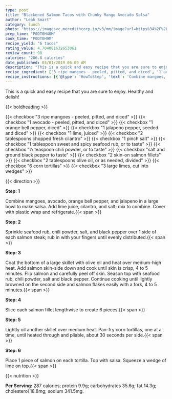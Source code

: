 ```yaml
---
type: post
title: "Blackened Salmon Tacos with Chunky Mango Avocado Salsa"
author: "Leah Smart"
category: lunch
photo: "https://imagesvc.meredithcorp.io/v3/mm/image?url=https%3A%2F%2Fimages.media-allrecipes.com%2Fuserphotos%2F4539795.jpg"
prep_time: "P0DT0H40M"
cook_time: "P0DT0H9M"
recipe_yield: "6 tacos"
rating_value: 4.704081632653061
review_count: 98
calories: "286.8 calories"
date_published: 03/01/2019 06:09 AM
description: "This is a quick and easy recipe that you are sure to enjoy. Healthy and delish!"
recipe_ingredient: ['3 ripe mangoes - peeled, pitted, and diced', '1 avocado - peeled, pitted, and diced', '1 orange bell pepper, diced', '1 jalapeno pepper, seeded and diced', '1 lime, juiced', '2 tablespoons chopped fresh cilantro', '1 pinch salt', '1 tablespoon sweet and spicy seafood rub, or to taste', '½ teaspoon chili powder, or to taste', 'salt and ground black pepper to taste', '2 skin-on salmon fillets', '2 tablespoons olive oil, or as needed, divided', '6 corn tortillas', '3 large limes, cut into wedges']
recipe_instructions: [{'@type': 'HowToStep', 'text': 'Combine mangoes, avocado, orange bell pepper, and jalapeno in a large bowl to make salsa. Add lime juice, cilantro, and salt; mix to combine. Cover with plastic wrap and refrigerate.\n'}, {'@type': 'HowToStep', 'text': 'Sprinkle seafood rub, chili powder, salt, and black pepper over 1 side of each salmon steak; rub in with your fingers until evenly distributed.\n'}, {'@type': 'HowToStep', 'text': 'Coat the bottom of a large skillet with olive oil and heat over medium-high heat. Add salmon skin-side down and cook until skin is crisp, 4 to 5 minutes. Flip salmon and carefully peel off skin. Season top with seafood rub, chili powder, salt and black pepper. Continue cooking until lightly browned on the second side and salmon flakes easily with a fork, 4 to 5 minutes.\n'}, {'@type': 'HowToStep', 'text': 'Slice each salmon fillet lengthwise to create 6 pieces.\n'}, {'@type': 'HowToStep', 'text': 'Lightly oil another skillet over medium heat. Pan-fry corn tortillas, one at a time, until heated through and pliable, about 30 seconds per side.\n'}, {'@type': 'HowToStep', 'text': 'Place 1 piece of salmon on each tortilla. Top with salsa. Squeeze a wedge of lime on top.\n'}]
---
```


This is a quick and easy recipe that you are sure to enjoy. Healthy and delish! 

{{< boldheading >}}

{{< checkbox "3  ripe mangoes - peeled, pitted, and diced" >}}
{{< checkbox "1  avocado - peeled, pitted, and diced" >}}
{{< checkbox "1  orange bell pepper, diced" >}}
{{< checkbox "1  jalapeno pepper, seeded and diced" >}}
{{< checkbox "1  lime, juiced" >}}
{{< checkbox "2 tablespoons chopped fresh cilantro" >}}
{{< checkbox "1 pinch salt" >}}
{{< checkbox "1 tablespoon sweet and spicy seafood rub, or to taste" >}}
{{< checkbox "½ teaspoon chili powder, or to taste" >}}
{{< checkbox "salt and ground black pepper to taste" >}}
{{< checkbox "2  skin-on salmon fillets" >}}
{{< checkbox "2 tablespoons olive oil, or as needed, divided" >}}
{{< checkbox "6  corn tortillas" >}}
{{< checkbox "3 large limes, cut into wedges" >}}


{{< direction >}}

**Step: 1**

Combine mangoes, avocado, orange bell pepper, and jalapeno in a large bowl to make salsa. Add lime juice, cilantro, and salt; mix to combine. Cover with plastic wrap and refrigerate.{{< span >}}

**Step: 2**

Sprinkle seafood rub, chili powder, salt, and black pepper over 1 side of each salmon steak; rub in with your fingers until evenly distributed.{{< span >}}

**Step: 3**

Coat the bottom of a large skillet with olive oil and heat over medium-high heat. Add salmon skin-side down and cook until skin is crisp, 4 to 5 minutes. Flip salmon and carefully peel off skin. Season top with seafood rub, chili powder, salt and black pepper. Continue cooking until lightly browned on the second side and salmon flakes easily with a fork, 4 to 5 minutes.{{< span >}}

**Step: 4**

Slice each salmon fillet lengthwise to create 6 pieces.{{< span >}}

**Step: 5**

Lightly oil another skillet over medium heat. Pan-fry corn tortillas, one at a time, until heated through and pliable, about 30 seconds per side.{{< span >}}

**Step: 6**

Place 1 piece of salmon on each tortilla. Top with salsa. Squeeze a wedge of lime on top.{{< span >}}

{{< nutrition >}}

**Per Serving:** 287 calories; protein 9.9g; carbohydrates 35.6g; fat 14.3g; cholesterol 18.8mg; sodium 341.5mg.